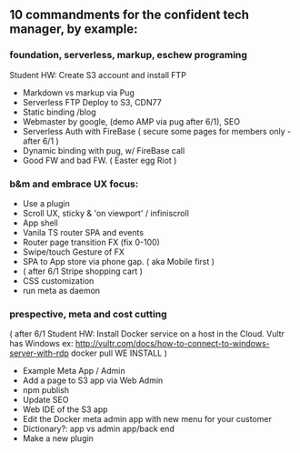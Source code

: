 
## 10 commandments for the confident tech manager, by example:

### foundation, serverless, markup, eschew programing 
Student HW: Create S3 account and install FTP
- Markdown vs markup via Pug
- Serverless FTP Deploy to S3, CDN77
- Static binding /blog
- Webmaster by google, (demo AMP via pug after 6/1), SEO
- Serverless Auth with FireBase ( secure some pages for members only - after 6/1 )
- Dynamic binding with pug, w/ FireBase call
- Good FW and bad FW. ( Easter egg Riot )

### b&m and embrace UX focus:
- Use a plugin
- Scroll UX, sticky & 'on viewport' / infiniscroll
- App shell
- Vanila TS router SPA and events
- Router page transition FX
(fix 0-100)
- Swipe/touch Gesture of FX
- SPA to App store via phone gap. ( aka Mobile first )
-  ( after 6/1 Stripe shopping cart )
- CSS customization
- run meta as daemon

### prespective, meta and cost cutting
( after 6/1 
Student HW: Install Docker service on a host in the Cloud. Vultr has Windows
 ex: http://vultr.com/docs/how-to-connect-to-windows-server-with-rdp
 docker pull
 WE INSTALL
)
- Example Meta App / Admin
- Add a page to S3 app via Web Admin
- npm publish
- Update SEO
- Web IDE of the S3 app
- Edit the Docker meta admin app with new menu for your customer
- Dictionary?: app vs admin app/back end 
- Make a new plugin
